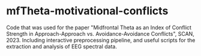 # mfTheta-motivational-conflicts
Code that was used for the paper "Midfrontal Theta as an Index of Conflict Strength in Approach-Approach vs. Avoidance-Avoidance Conflicts", SCAN, 2023. Including interactive preprocessing pipeline, and useful scripts for the extraction and analysis of EEG spectral data. 
